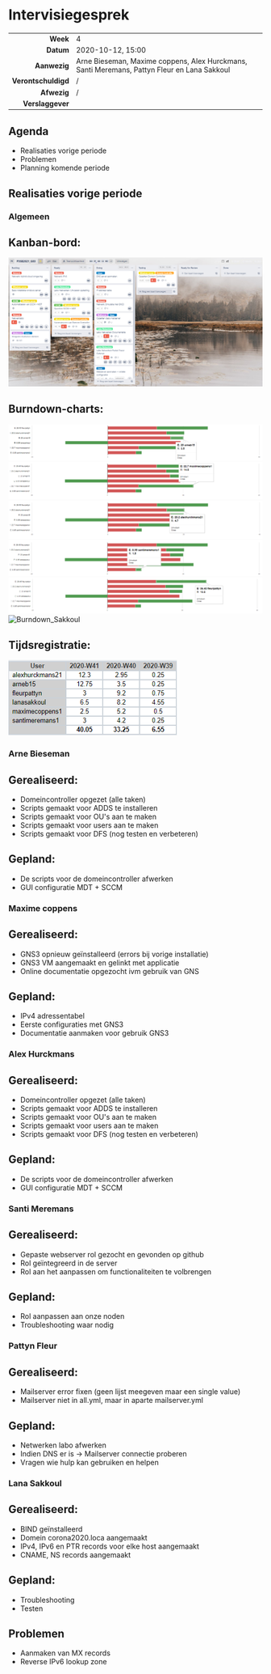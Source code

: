 # Intervisiegesprek

|                     |                   |
|--------------------:|:------------------|
|            **Week** | 4                 |
|           **Datum** | 2020-10-12, 15:00 |
|        **Aanwezig** | Arne Bieseman, Maxime coppens, Alex Hurckmans, Santi Meremans, Pattyn Fleur en Lana Sakkoul|
| **Verontschuldigd** | / |
|         **Afwezig** | / |
|    **Verslaggever** |                   |

## Agenda

- Realisaties vorige periode
- Problemen
- Planning komende periode

## Realisaties vorige periode



### Algemeen

## Kanban-bord:
![Kanban](Fotos/Kanban_W4.png)


## Burndown-charts:
![Burndown_Bieseman](Fotos/Burndown_Bieseman_W4.png)
![Burndown_Coppens](Fotos/Burndown_Coppens_W4.png)
![Burndown_Hurckmans](Fotos/Burndown_Hurckmans_W4.png)
![Burndown_Meremans](Fotos/Burndown_Meremans_W4.png)
![Burndown_Pattyn](Fotos/Burndown_Pattyn_W4.png)
![Burndown_Sakkoul](Fotos/Burndown_Sakkoul_W4.png)


## Tijdsregistratie:
![Tijdsregistratie](Fotos/Tijdsregistratie_W4.png)

### Arne Bieseman

## Gerealiseerd:
- Domeincontroller opgezet (alle taken)
- Scripts gemaakt voor ADDS te installeren
- Scripts gemaakt voor OU's aan te maken
- Scripts gemaakt voor users aan te maken
- Scripts gemaakt voor DFS (nog testen en verbeteren)

## Gepland:
- De scripts voor de domeincontroller afwerken
- GUI configuratie MDT + SCCM

### Maxime coppens

## Gerealiseerd:
- GNS3 opnieuw geïnstalleerd (errors bij vorige installatie)
- GNS3 VM aangemaakt en gelinkt met applicatie
- Online documentatie opgezocht ivm gebruik van GNS

## Gepland:
- IPv4 adressentabel
- Eerste configuraties met GNS3
- Documentatie aanmaken voor gebruik GNS3

### Alex Hurckmans

## Gerealiseerd:
- Domeincontroller opgezet (alle taken)
- Scripts gemaakt voor ADDS te installeren
- Scripts gemaakt voor OU's aan te maken
- Scripts gemaakt voor users aan te maken
- Scripts gemaakt voor DFS (nog testen en verbeteren)

## Gepland:
- De scripts voor de domeincontroller afwerken
- GUI configuratie MDT + SCCM

### Santi Meremans

## Gerealiseerd:
- Gepaste webserver rol gezocht en gevonden op github
- Rol geïntegreerd in de server
- Rol aan het aanpassen om functionaliteiten te volbrengen

## Gepland:
- Rol aanpassen aan onze noden
- Troubleshooting waar nodig

### Pattyn Fleur

## Gerealiseerd:
- Mailserver error fixen (geen lijst meegeven maar een single value)
- Mailserver niet in all.yml, maar in aparte mailserver.yml

## Gepland:
- Netwerken labo afwerken
- Indien DNS er is -> Mailserver connectie proberen
- Vragen wie hulp kan gebruiken en helpen

### Lana Sakkoul

## Gerealiseerd:
- BIND geïnstalleerd
- Domein corona2020.loca aangemaakt
- IPv4, IPv6 en PTR records voor elke host aangemaakt
- CNAME, NS records aangemaakt

## Gepland:
- Troubleshooting
- Testen

## Problemen
- Aanmaken van MX records
- Reverse IPv6 lookup zone
